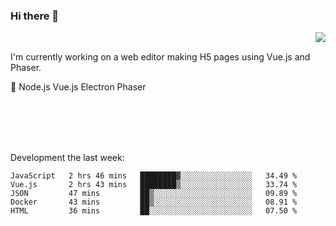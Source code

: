 ### Hi there 👋

<img align="right" src="https://github-readme-stats.vercel.app/api?username=jasonpanggo"/>

<br>
<p align="left">
I'm currently working on a web editor making H5 pages using Vue.js and Phaser.
</p>
<p align="left">
📖 Node.js Vue.js Electron Phaser
</p>
<br>
<br>
<br>
<br>

Development the last week:
<!--START_SECTION:waka-->
```text
JavaScript   2 hrs 46 mins   ████████▓░░░░░░░░░░░░░░░░   34.49 % 
Vue.js       2 hrs 43 mins   ████████▒░░░░░░░░░░░░░░░░   33.74 % 
JSON         47 mins         ██▒░░░░░░░░░░░░░░░░░░░░░░   09.89 % 
Docker       43 mins         ██▒░░░░░░░░░░░░░░░░░░░░░░   08.91 % 
HTML         36 mins         ██░░░░░░░░░░░░░░░░░░░░░░░   07.50 % 
```
<!--END_SECTION:waka-->

<!--
**JASONPANGGO/jasonpanggo** is a ✨ _special_ ✨ repository because its `README.md` (this file) appears on your GitHub profile.

Here are some ideas to get you started:

- 🔭 I’m currently working on ...
- 🌱 I’m currently learning ...
- 👯 I’m looking to collaborate on ...
- 🤔 I’m looking for help with ...
- 💬 Ask me about ...
- 📫 How to reach me: ...
- 😄 Pronouns: ...
- ⚡ Fun fact: ...
-->
